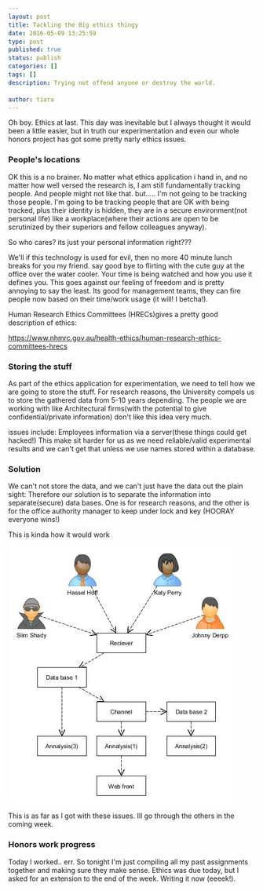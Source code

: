 ```yaml
---
layout: post
title: Tackling the Big ethics thingy
date: 2016-05-09 13:25:59
type: post
published: true
status: publish
categories: []
tags: []
description: Trying not offend anyone or destroy the world. 

author: tiara
---
```


Oh boy. Ethics at last. This day was inevitable but I always thought it would been a little easier, but in truth our experimentation and even our whole honors project has got some pretty narly ethics issues. 


### People's locations 

OK this is a no brainer. No matter what ethics application i hand in, and no matter how well versed the research is, I am still fundamentally tracking people. And people might not like that. 
but..... I'm not going to be tracking those people. I'm going to be tracking people that are OK with being tracked, plus their identity is hidden, they are in a secure environment(not personal life) like a workplace(where their actions are open to be scrutinized by their superiors and fellow colleagues anyway). 

So who cares? its just your personal information right??? 

We'll if this technology is used for evil, then no more 40 minute lunch breaks for you my friend. say good bye to flirting with the cute guy at the office over the water cooler. Your time is being watched and how you use it defines you. This goes against our feeling of freedom and is pretty annoying to say the least. Its good for management teams, they can fire people now based on their time/work usage (it will! I betcha!). 

Human Research Ethics Committees (HRECs)gives a pretty good description of ethics: 

https://www.nhmrc.gov.au/health-ethics/human-research-ethics-committees-hrecs

### Storing the stuff

As part of the ethics application for experimentation, we need to tell how we are going to store the stuff. For research reasons, the University compels us to store the gathered data from 5-10 years depending. 
The people we are working with like Architectural firms(with the potential to give confidential/private information) don't like this idea very much. 

issues include: Employees information via a server(these things could get hacked!) This make sit harder for us as we need reliable/valid experimental results and we can't get that unless we use names stored within a database. 


### Solution 
 
We can't not store the data, and we can't just have the data out the plain sight: Therefore our solution is to separate the information into separate(secure) data bases. One is for research reasons, and the other is for the office authority manager to keep under lock and key (HOORAY everyone wins!)

This is kinda how it would work

<div class="image-square-grid">
<div class="image-square-grid-box-half">

![alt text](/assets/tackling-the-big-ethics-question/database_workflow.jpg)

</div>
</div>

This is as far as I got with these issues. Ill go through the others in the coming week. 

### Honors work progress

Today I worked.. err. So tonight I'm just compiling all my past assignments together and making sure they make sense. Ethics was due today, but I asked for an extension to the end of the week. Writing it now (eeeek!). 








